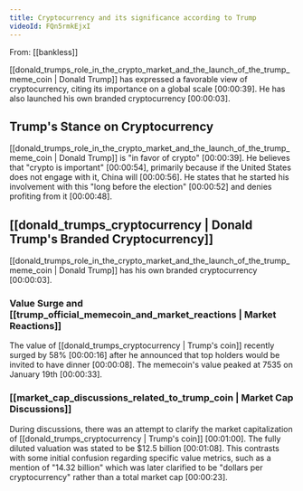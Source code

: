 ```yaml
---
title: Cryptocurrency and its significance according to Trump
videoId: FQn5rmkEjxI
---
```


From: [[bankless]] <br/> 

[[donald_trumps_role_in_the_crypto_market_and_the_launch_of_the_trump_meme_coin | Donald Trump]] has expressed a favorable view of cryptocurrency, citing its importance on a global scale <a class="yt-timestamp" data-t="00:00:39">[00:00:39]</a>. He has also launched his own branded cryptocurrency <a class="yt-timestamp" data-t="00:00:03">[00:00:03]</a>.

## Trump's Stance on Cryptocurrency

[[donald_trumps_role_in_the_crypto_market_and_the_launch_of_the_trump_meme_coin | Donald Trump]] is "in favor of crypto" <a class="yt-timestamp" data-t="00:00:39">[00:00:39]</a>. He believes that "crypto is important" <a class="yt-timestamp" data-t="00:00:54">[00:00:54]</a>, primarily because if the United States does not engage with it, China will <a class="yt-timestamp" data-t="00:00:56">[00:00:56]</a>. He states that he started his involvement with this "long before the election" <a class="yt-timestamp" data-t="00:00:52">[00:00:52]</a> and denies profiting from it <a class="yt-timestamp" data-t="00:00:48">[00:00:48]</a>.

## [[donald_trumps_cryptocurrency | Donald Trump's Branded Cryptocurrency]]

[[donald_trumps_role_in_the_crypto_market_and_the_launch_of_the_trump_meme_coin | Donald Trump]] has his own branded cryptocurrency <a class="yt-timestamp" data-t="00:00:03">[00:00:03]</a>.

### Value Surge and [[trump_official_memecoin_and_market_reactions | Market Reactions]]

The value of [[donald_trumps_cryptocurrency | Trump's coin]] recently surged by 58% <a class="yt-timestamp" data-t="00:00:16">[00:00:16]</a> after he announced that top holders would be invited to have dinner <a class="yt-timestamp" data-t="00:00:08">[00:00:08]</a>. The memecoin's value peaked at 7535 on January 19th <a class="yt-timestamp" data-t="00:00:33">[00:00:33]</a>.

### [[market_cap_discussions_related_to_trump_coin | Market Cap Discussions]]

During discussions, there was an attempt to clarify the market capitalization of [[donald_trumps_cryptocurrency | Trump's coin]] <a class="yt-timestamp" data-t="00:01:00">[00:01:00]</a>. The fully diluted valuation was stated to be $12.5 billion <a class="yt-timestamp" data-t="00:01:08">[00:01:08]</a>. This contrasts with some initial confusion regarding specific value metrics, such as a mention of "14.32 billion" which was later clarified to be "dollars per cryptocurrency" rather than a total market cap <a class="yt-timestamp" data-t="00:00:23">[00:00:23]</a>.